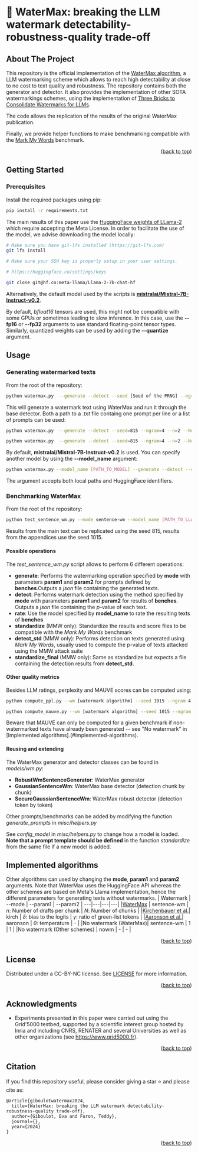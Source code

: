 <!-- Improved compatibility of back to top link: See: https://github.com/othneildrew/Best-README-Template/pull/73 -->
<a name="readme-top"></a>
<!--
*** Thanks for checking out the Best-README-Template. If you have a suggestion
*** that would make this better, please fork the repo and create a pull request
*** or simply open an issue with the tag "enhancement".
*** Don't forget to give the project a star!
*** Thanks again! Now go create something AMAZING! :D
-->



<!-- PROJECT SHIELDS -->
<!--
*** I'm using markdown "reference style" links for readability.
*** Reference links are enclosed in brackets [ ] instead of parentheses ( ).
*** See the bottom of this document for the declaration of the reference variables
*** for contributors-url, forks-url, etc. This is an optional, concise syntax you may use.
*** https://www.markdownguide.org/basic-syntax/#reference-style-links
-->


<!-- PROJECT LOGO -->
<div>

<h1>🌊 WaterMax: breaking the LLM watermark detectability-robustness-quality trade-off</h1>

</div>




<!-- ABOUT THE PROJECT -->
## About The Project

This repository is the official implementation of the [WaterMax algorithm](), a LLM watermarking scheme which allows to reach high detectability at close to no cost to text quality and robustness. The repository contains both the generator and detector. It also provides the implementation of other SOTA watermarkings schemes, using the implementation of  [Three Bricks to Consolidate Watermarks for LLMs](https://github.com/facebookresearch/three_bricks).

The code allows the replication of the results of the original WaterMax publication.

Finally, we provide helper functions to make benchmarking compatible with the [Mark My Words](https://github.com/wagner-group/MarkMyWords) benchmark.

<p align="right">(<a href="#readme-top">back to top</a>)</p>






<!-- GETTING STARTED -->
## Getting Started



### Prerequisites

Install the required packages using pip:

  ```sh
  pip install -r requirements.txt
  ```

The main results of this paper use the [HuggingFace weights of LLama-2](https://huggingface.co/meta-llama/Llama-2-7b-chat-hf) which require accepting the Meta License.
In order to facilitate the use of the model, we advise downloading the model locally:

```sh
# Make sure you have git-lfs installed (https://git-lfs.com)
git lfs install

# Make sure your SSH key is properly setup in your user settings.

# https://huggingface.co/settings/keys

git clone git@hf.co:meta-llama/Llama-2-7b-chat-hf
```

Alternatively, the default model used by the scripts is [**mistralai/Mistral-7B-Instruct-v0.2**](https://huggingface.co/mistralai/Mistral-7B-Instruct-v0.2).

By default, *bfloat16* tensors are used, this might not be compatible with some GPUs or sometimes leading to slow inference. In this case, use the **--fp16** or **--fp32** arguments to use standard floating-point tensor types. Similarly, quantized weights can be used by adding the **--quantize** argument.

<!-- USAGE EXAMPLES -->
## Usage

### Generating watermarked texts
From the root of the repository:

```sh
python watermax.py  --generate --detect --seed [Seed of the PRNG] --ngram [Hash window size] --n [Number of drafts per chunks] --N [Number of chunks] --gen_len [Max size of generated text] --fp16 --prompts [prompts | path to text file ending in .txt]
```

This will generate a watermark text using WaterMax and run it through the base detector. Both a path to a *.txt* file containg one prompt per line or a list of prompts can be used:

```sh
python watermax.py  --generate --detect --seed=815 --ngram=4 --n=2 --N=2 --fp16  --prompts data/test_prompts.txt
```

```sh
python watermax.py  --generate --detect --seed=815 --ngram=4 --n=2 --N=2 --fp16  --prompts "What was Spinoza's relationship with Leibniz?" "Which philospher spoke about the multicolored cow?"

```

By default, **mistralai/Mistral-7B-Instruct-v0.2** is used. You can specify another model by using the **--model_name** argument:

```sh
python watermax.py --model_name [PATH_TO_MODEL] --generate --detect --seed=815 --ngram=4 --n=2 --N=2 --prompts data/test_prompts.txt
```

The argument accepts both local paths and HuggingFace identifiers.

### Benchmarking WaterMax
From the root of the repository:

``` sh
python test_sentence_wm.py --mode sentence-wm --model_name [PATH_TO_LLAMA2]/Llama-2-7b-chat-hf --generate --detect --seed 815 --ngram 4 --param1 [number of drafts per chunks] --param2 [number of chunks] --batch_size 1 --benches story_reports fake_news invented_stories c4                  

```

Results from the main text can be replicated using the seed 815, results from the appendices use the seed 1015.

#### Possible operations
The *test_sentence_wm.py* script allows to perform 6 different operations:

- **generate**: Performs the watermarking operation specified by **mode** with parameters **param1** and **param2** for prompts defined by **benches**.Outputs a *json* file containing the generated texts.
- **detect**: Performs watermark detection using the method specified by **mode** with parameters **param1** and **param2** for results of **benches**. Outputs a *json* file containing the $p$-value of each text.
- **rate**: Use the model specified by **model_name** to rate the resulting texts of **benches**
- **standardize** (MMW only): Standardize the results and score files to be compatible with the *Mark My Words* benchmark
- **detect_std** (MMW only): Performs detection on texts generated using *Mark My Words*, usually used to compute the p-value of texts attacked using the MMW attack suite
- **standardize_final** (MMW only): Same as standardize but expects a file containing the detection results from **detect_std**.

#### Other quality metrics

Besides LLM ratings, perplexity and MAUVE scores can be computed using:

```sh
python compute_ppl.py --wm [watermark algorithm] --seed 1015 --ngram 4 --gen_len [Max size of generated text] --generator_name Llama-2-7b-chat-hf  --param1 [param1] --param2 [param2] --benches fake_news  story_reports invented_stories
```

```sh
python compute_mauve.py --wm [watermark algorithm] --seed 1015 --ngram 4 --gen_len [Max size of generated text] --model_name Llama-2-7b-chat-hf  --param1 [param1] --param2 [param2] --benches fake_news story_reports invented_stories
```

Beware that MAUVE can only be computed for a given benchmark if non-watermarked texts have already been generated -- see "No watermark" in [Implemented algorithms].(#implemented-algorithms).

#### Reusing and extending
The WaterMax generator and detector classes can be found in *models/wm.py*:
- **RobustWmSentenceGenerator**: WaterMax generator
- **GaussianSentenceWm**: WaterMax base detector (detection chunk by chunk)
- **SecureGaussianSentenceWm**: WaterMax robust detector (detection token by token) 

Other prompts/benchmarks can be added by modifying the function *generate_prompts* in *misc/helpers.py*

See *config_model* in *misc/helpers.py* to change how a model is loaded. **Note that a prompt template should be defined** in the function *standardize* from the same file if a new model is added. 


## Implemented algorithms
Other algorithms can used by changing the **mode**, **param1** and **param2** arguments. Note that WaterMax uses the HuggingFace API whereas the other schemes are based on Meta's Llama implementation, hence the different parameters for generating texts without watermarks.
 | Watermark | --mode | --param1 | --param2 | 
 ---|---|---|---|
 |[WaterMax]() | sentence-wm | $n$: Number of drafts per chunk | $N$: Number of chunks |
 |[Kirchenbauer et al.](https://arxiv.org/abs/2301.10226)| kirch | $\delta$:  bias to the logits | $\gamma$: ratio of green-list tokens |
 |[Aaronson et al.](https://scottaaronson.blog/?m=202302)| aaronson | $\theta$: temperature |  - |
 |No watermark (WaterMax)| sentence-wm | 1 |  1  |
 |No watermark (Other schemes) | nowm | - | - |

<p align="right">(<a href="#readme-top">back to top</a>)</p>








<!-- LICENSE -->
## License

Distributed under a CC-BY-NC license. See [LICENSE](LICENSE.txt) for more information.

<p align="right">(<a href="#readme-top">back to top</a>)</p>




<!-- ACKNOWLEDGMENTS -->
## Acknowledgments

* Experiments presented in this paper were carried out using the Grid'5000 testbed, supported by a scientific interest group hosted by Inria and including CNRS,  RENATER and several Universities as well as other organizations (see https://www.grid5000.fr). 

<p align="right">(<a href="#readme-top">back to top</a>)</p>


## Citation
If you find this repository useful, please consider giving a star ⭐ and please cite as:

```
@article{giboulotwatermax2024,
  title={WaterMax: breaking the LLM watermark detectability-robustness-quality trade-off},
  author={Giboulot, Eva and Furon, Teddy},
  journal={},
  year={2024}
}
```

<p align="right">(<a href="#readme-top">back to top</a>)</p>
